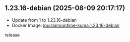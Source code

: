 ## 1.23.16-debian (2025-08-09 20:17:17)
- Update from 1 to 1.23.16-debian
- Docker Image: [louislam/uptime-kuma:1.23.16-debian](https://hub.docker.com/r/louislam/uptime-kuma/tags)

release